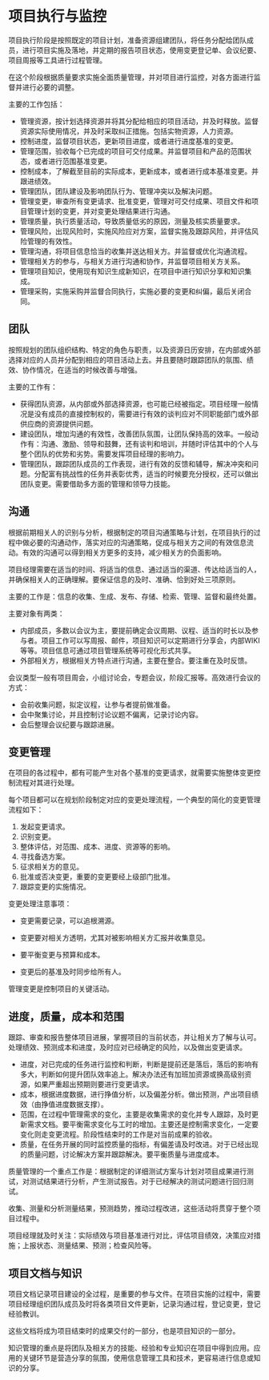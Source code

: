 # 项目执行与监控

项目执行阶段是按照既定的项目计划，准备资源组建团队，将任务分配给团队成员，进行项目实施及落地，并定期的报告项目状态，使用变更登记单、会议纪要、项目周报等工具进行过程管理。

在这个阶段根据质量要求实施全面质量管理，并对项目进行监控，对各方面进行监督并进行必要的调整。

主要的工作包括：

- 管理资源，按计划选择资源并将其分配给相应的项目活动，并及时释放。监督资源实际使用情况，并及时采取纠正措施。包括实物资源，人力资源。
- 控制进度，监督项目状态，更新项目进度，或者进行进度基准的变更。
- 管理范围，验收每个已完成的项目可交付成果。并监督项目和产品的范围状态，或者进行范围基准变更。
- 控制成本，了解截至目前的实际成本，更新成本，或者进行成本基准变更。并跟进绩效。
- 管理团队，团队建设及影响团队行为、管理冲突以及解决问题。
- 管理变更，审查所有变更请求、批准变更，管理对可交付成果、项目文件和项目管理计划的变更，并对变更处理结果进行沟通。
- 管理质量，执行质量活动，导致质量低劣的原因，测量及核实质量要求。
- 管理风险，出现风险时，实施风险应对方案，监督实施及跟踪风险，并评估风险管理的有效性。
- 管理沟通，将项目信息恰当的收集并送达相关方。并监督或优化沟通流程。
- 管理相关方的参与，与相关方进行沟通和协作，并监督项目相关方关系。
- 管理项目知识，使用现有知识生成新知识，在项目中进行知识分享和知识集成。
- 管理采购，实施采购并监督合同执行，实施必要的变更和纠偏，最后关闭合同。

## 团队

按照规划的团队组织结构、特定的角色与职责，以及资源日历安排，在内部或外部选择对应的人员并分配到相应的项目活动上去。并且要随时跟踪团队的氛围、绩效、协作情况，在适当的时候改善与增强。

主要的工作有：

- 获得团队资源，从内部或外部选择资源，也可能已经被指定。项目经理一般情况是没有成员的直接控制权的，需要进行有效的谈判应对不同职能部门或外部供应商的资源提供问题。
- 建设团队，增加沟通的有效性，改善团队氛围，让团队保持高的效率。一般动作有：沟通、激励、领导和鼓舞，还有谈判和培训，并随时评估其中的个人与整个团队的优势和劣势。需要发挥项目经理的影响力。
- 管理团队，跟踪团队成员的工作表现，进行有效的反馈和辅导，解决冲突和问题。分配富有挑战性的任务并表彰优秀，适当的时候要充分授权，还可以做出团队变更。需要借助多方面的管理和领导力技能。

## 沟通

根据前期相关人的识别与分析，根据制定的项目沟通策略与计划，在项目执行的过程中做必要的沟通动作，落实对应的沟通策略，促成与相关方之间的有效信息流动。有效的沟通可以得到相关方更多的支持，减少相关方的负面影响。

项目经理需要在适当的时间、将适当的信息、通过适当的渠道、传达给适当的人，并确保相关人的正确理解。要保证信息的及时、准确、恰到好处三项原则。

主要的工作是：信息的收集、生成、发布、存储、检索、管理、监督和最终处置。

主要对象有两类：

- 内部成员，多数以会议为主，要提前确定会议周期、议程、适当的时长以及参与者。项目工作可以写周报、邮件，项目知识可以定期进行分享会，内部WIKI等等。项目信息可通过项目管理系统等可视化形式共享。
- 外部相关方，根据相关方特点进行沟通，主要在整合。要注重在及时反馈。

会议类型一般有项目周会，小组讨论会，专题会议，阶段汇报等。高效进行会议的方式：

- 会前收集问题，拟定议程，让参与者提前做准备。
- 会中聚集讨论，并且控制讨论议题不偏离，记录讨论内容。
- 会后整理会议纪要与跟踪进展。

## 变更管理

在项目的各过程中，都有可能产生对各个基准的变更请求，就需要实施整体变更控制流程对其进行处理。

每个项目都可以在规划阶段制定对应的变更处理流程，一个典型的简化的变更管理流程如下：

1. 发起变更请求。
2. 识别变更。
3. 整体评估，对范围、成本、进度、资源等的影响。
4. 寻找备选方案。
5. 征求相关方的意见。
6. 批准或否决变更，重要的变更要经上级部门批准。
7. 跟踪变更的实施情况。

变更处理注意事项：

- 变更需要记录，可以追根溯源。
- 变更要对相关方透明，尤其对被影响相关方汇报并收集意见。
- 要平衡变更与预算和成本。

- 变更后的基准及时同步给所有人。

管理变更是控制项目的关键活动。

## 进度，质量，成本和范围

跟踪、审查和报告整体项目进展，掌握项目的当前状态，并让相关方了解与认可。处理绩效、预测成本和进度，及时应对已经确定的风险，以及做出变更请求。

- 进度，对已完成的任务进行监控和判断，判断是提前还是落后，落后的影响有多大，判断如何提升团队效率追上。解决办法还有加班加资源或换高级别资源，如果严重超出预期则要进行变更请求。
- 成本，根据进度数据，进行挣值分析，以及偏差分析。做出预测，产出项目绩效（由挣值进度数据支撑）。
- 范围，在过程中管理需求的变化，主要是收集需求的变化并专人跟踪，及时更新需求文档。要平衡需求变化与工时的增加。主要还是控制需求变化，一定要变化则走变更流程。阶段性结束时的工作是对当前成果的验收。
- 质量，在任务开展的同时监控质量的指标，有偏差请及时改进。对于已经出现的质量问题，讨论解决方案并跟踪解决。要平衡质量与进度成本。

质量管理的一个重点工作是：根据制定的详细测试方案与计划对项目成果进行测试，对测试结果进行分析，产生测试报告。对于已经解决的测试问题进行回归测试。

收集、测量和分析测量结果，预测趋势，推动过程改进，这些活动将贯穿于整个项目过程中。

项目经理就及时关注：实际绩效与项目基准进行对比，评估项目绩效，决策应对措施；上报状态、测量结果、预测；检查风险等。

## 项目文档与知识

项目文档记录项目建设的全过程，是重要的参与文件。在项目实施的过程中，需要项目经理组织团队成员及时将各类项目文件更新，记录沟通过程，登记变更，登记经验教训。

这些文档将成为项目结束时的成果交付的一部分，也是项目知识的一部分。

知识管理的重点是将团队及相关方的技能、经验和专业知识在项目中得到应用。应用的关键环节是营造分享的氛围，使用信息管理工具和技术，更容易进行信息或知识的分享。

